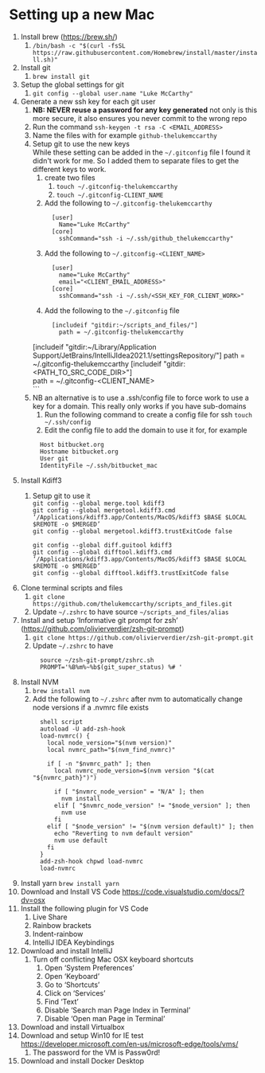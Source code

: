# Setting up a new Mac

1. Install brew (https://brew.sh/)
    1. `/bin/bash -c "$(curl -fsSL https://raw.githubusercontent.com/Homebrew/install/master/install.sh)"`
1. Install git
    1. `brew install git`
1. Setup the global settings for git  
    1. `git config --global user.name "Luke McCarthy"`  
1. Generate a new ssh key for each git user  
    1. **NB: NEVER reuse a password for any key generated** not only is this more secure, it also ensures you never commit to the wrong repo  
    1. Run the command `ssh-keygen -t rsa -C <EMAIL_ADDRESS>`  
    1. Name the files with <serviceName-accountName> for example `github-thelukemccarthy`  
    1. Setup git to use the new keys  
    While these setting can be added in the `~/.gitconfig` file I found it didn't work for me. So I added them to separate files to get the different keys to work.  
        1. create two files  
            1. `touch ~/.gitconfig-thelukemccarthy`
            1. `touch ~/.gitconfig-CLIENT_NAME`  
        1. Add the following to `~/.gitconfig-thelukemccarthy`
            ```
              [user]
                Name="Luke McCarthy"
              [core]
                sshCommand="ssh -i ~/.ssh/github_thelukemccarthy"
            ```
        1. Add the following to `~/.gitconfig-<CLIENT_NAME>`  
            ```
              [user]
                name="Luke McCarthy"
                email="<CLIENT_EMAIL_ADDRESS>"
              [core]
                sshCommand="ssh -i ~/.ssh/<SSH_KEY_FOR_CLIENT_WORK>"
            ```   
        1. Add the following to the ```~/.gitconfig``` file  
            ```  
              [includeif "gitdir:~/scripts_and_files/"]  
                path = ~/.gitconfig-thelukemccarthy  
        [includeif "gitdir:~/Library/Application Support/JetBrains/IntelliJIdea2021.1/settingsRepository/"]
	        path = ~/.gitconfig-thelukemccarthy
              [includeif "gitdir:<PATH_TO_SRC_CODE_DIR>"]  
                path = ~/.gitconfig-<CLIENT_NAME>  
            ```  
      1. NB an alternative is to use a .ssh/config file to force work to use a key for a domain. This really only works if you have sub-domains  
          1. Run the following command to create a config file for ssh ```touch ~/.ssh/config```  
          1. Edit the config file to add the domain to use it for, for example  
            ```
              Host bitbucket.org
              Hostname bitbucket.org
              User git
              IdentityFile ~/.ssh/bitbucket_mac
            ```
1. Install Kdiff3
    1. Setup git to use it  
		`git config --global merge.tool kdiff3`  
		`git config --global mergetool.kdiff3.cmd ‘/Applications/kdiff3.app/Contents/MacOS/kdiff3 $BASE $LOCAL $REMOTE -o $MERGED’`  
		`git config --global mergetool.kdiff3.trustExitCode false`  
		  
		`git config --global diff.guitool kdiff3`  
		`git config --global difftool.kdiff3.cmd ‘/Applications/kdiff3.app/Contents/MacOS/kdiff3 $BASE $LOCAL $REMOTE -o $MERGED’`  
		`git config --global difftool.kdiff3.trustExitCode false`  
1. Clone terminal scripts and files
    1. `git clone https://github.com/thelukemccarthy/scripts_and_files.git`
    1. Update `~/.zshrc` to have source `~/scripts_and_files/alias`
6. Install and setup ‘Informative git prompt for zsh’ (https://github.com/olivierverdier/zsh-git-prompt) 
    1. `git clone https://github.com/olivierverdier/zsh-git-prompt.git`
    1. Update `~/.zshrc` to have 
        ```
          source ~/zsh-git-prompt/zshrc.sh
          PROMPT='%B%m%~%b$(git_super_status) %# '
        ```
1. Install NVM 
    1. `brew install nvm`
    1. Add the following to `~/.zshrc` after nvm to automatically change node versions if a .nvmrc file exists
        ```
          shell script 
          autoload -U add-zsh-hook
          load-nvmrc() {
            local node_version="$(nvm version)"
            local nvmrc_path="$(nvm_find_nvmrc)"
          
            if [ -n "$nvmrc_path" ]; then
              local nvmrc_node_version=$(nvm version "$(cat "${nvmrc_path}")")
          
              if [ "$nvmrc_node_version" = "N/A" ]; then
                nvm install
              elif [ "$nvmrc_node_version" != "$node_version" ]; then
                nvm use
              fi
            elif [ "$node_version" != "$(nvm version default)" ]; then
              echo "Reverting to nvm default version"
              nvm use default
            fi
          }
          add-zsh-hook chpwd load-nvmrc
          load-nvmrc
        ```
1. Install yarn `brew install yarn`
1. Download and Install VS Code <https://code.visualstudio.com/docs/?dv=osx>
1. Install the following plugin for VS Code 
    1. Live Share
    1. Rainbow brackets
    1. Indent-rainbow
    1. IntelliJ IDEA Keybindings
1. Download and install IntelliJ
    1. Turn off conflicting Mac OSX keyboard shortcuts
        1. Open ‘System Preferences’
        1. Open ‘Keyboard’
        1. Go to  ‘Shortcuts’
        1. Click on ‘Services’
        1. Find ‘Text’
        1. Disable ‘Search man Page Index in Terminal’
        1. Disable ‘Open man Page in Terminal’
1. Download and install Virtualbox
1. Download and setup Win10 for IE test <https://developer.microsoft.com/en-us/microsoft-edge/tools/vms/>
    1. The password for the VM is Passw0rd!
1. Download and install Docker Desktop
